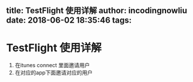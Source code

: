 title: TestFlight 使用详解
author: incodingnowliu
date: 2018-06-02 18:35:46
tags:
---
# TestFlight 使用详解

1) 在itunes connect 里面邀请用户
2) 在对应的app下面邀请对应的用户